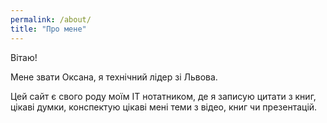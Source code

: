 ```yaml
---
permalink: /about/
title: "Про мене"
---
```

Вітаю!

Мене звати Оксана, я технічний лідер зі Львова.

Цей сайт є свого роду моїм IT нотатником, де я записую цитати з книг, цікаві думки, конспектую цікаві мені теми з відео, книг чи презентацій.

